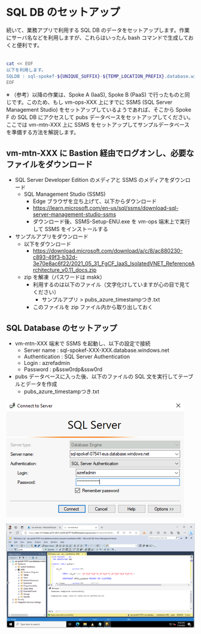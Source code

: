 # SQL DB のセットアップ

続いて、業務アプリで利用する SQL DB のデータをセットアップします。作業にサーバ名などを利用しますが、これらはいったん bash コマンドで生成しておくと便利です。

```bash

cat << EOF
以下を利用します。
SQLDB : sql-spokef-${UNIQUE_SUFFIX}-${TEMP_LOCATION_PREFIX}.database.windows.net
EOF

```

※ （参考）以降の作業は、Spoke A (IaaS), Spoke B (PaaS) で行ったものと同じです。このため、もし vm-ops-XXX 上にすでに SSMS (SQL Server Management Studio) をセットアップしているようであれば、そこから Spoke F の SQL DB にアクセスして pubs データベースをセットアップしてください。ここでは vm-mtn-XXX 上に SSMS をセットアップしてサンプルデータベースを準備する方法を解説します。

## vm-mtn-XXX に Bastion 経由でログオンし、必要なファイルをダウンロード

- SQL Server Developer Edition のメディアと SSMS のメディアをダウンロード
  - SQL Management Studio (SSMS)
    - Edge ブラウザを立ち上げて、以下からダウンロード
    - https://learn.microsoft.com/en-us/sql/ssms/download-sql-server-management-studio-ssms
    - ダウンロード後、SSMS-Setup-ENU.exe を vm-ops 端末上で実行して SSMS をインストールする
- サンプルアプリをダウンロード
  - 以下をダウンロード
    - https://download.microsoft.com/download/a/c/8/ac880230-c893-49f3-b32d-3e70e8ac6f22/2021_05_31_FgCF_IaaS_IsolatedVNET_ReferenceArchitecture_v0.11_docs.zip
  - zip を解凍（パスワードは mskk）
    - 利用するのは以下のファイル（文字化けしていますが心の目で見てください）
      - サンプルアプリ > pubs_azure_timestampつき.txt
    - このファイルを zip ファイル内から取り出しておく

## SQL Database のセットアップ

- vm-mtn-XXX 端末で SSMS を起動し、以下の設定で接続
  - Server name : sql-spokef-XXX-XXX.database.windows.net
  - Authentication : SQL Server Authentication
  - Login : azrefadmin
  - Password : p&ssw0rdp&ssw0rd
- pubs データベースに入った後、以下のファイルの SQL 文を実行してテーブルとデータを作成
  - pubs_azure_timestampつき.txt

![picture 1](./images/43283d9fbe6f66cb81baae293bb8a79464611e51e526dca2a2c4883b9def2d01.png)  

![picture 0](./images/eb57638f091f5a9d1f16008beb0e8c7214a25f0dd5c9435940ecf1f92969e80b.png)  
